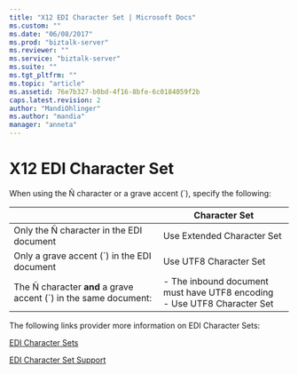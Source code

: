 ```yaml
---
title: "X12 EDI Character Set | Microsoft Docs"
ms.custom: ""
ms.date: "06/08/2017"
ms.prod: "biztalk-server"
ms.reviewer: ""
ms.service: "biztalk-server"
ms.suite: ""
ms.tgt_pltfrm: ""
ms.topic: "article"
ms.assetid: 76e7b327-b0bd-4f16-8bfe-6c0184059f2b
caps.latest.revision: 2
author: "MandiOhlinger"
ms.author: "mandia"
manager: "anneta"
---
```

# X12 EDI Character Set
When using the Ñ character or a grave accent (`), specify the following:  
  
||Character Set|  
|-|-------------------|  
|Only the Ñ character in the EDI document|Use Extended Character Set|  
|Only a grave accent (`) in the EDI document|Use UTF8 Character Set|  
|The Ñ character **and** a grave accent (`) in the same document:|-   The inbound document must have UTF8 encoding<br />-   Use UTF8 Character Set|  
  
 The following links provider more information on EDI Character Sets:  
  
 [EDI Character Sets](http://go.microsoft.com/fwlink/p/?LinkId=271249)  
  
 [EDI Character Set Support](http://go.microsoft.com/fwlink/p/?LinkId=271250)